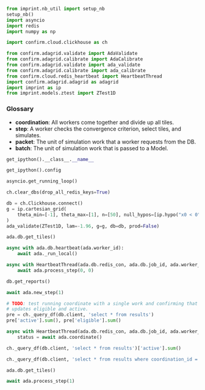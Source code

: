 ```python
from imprint.nb_util import setup_nb
setup_nb()
import asyncio
import redis
import numpy as np

import confirm.cloud.clickhouse as ch

from confirm.adagrid.validate import AdaValidate
from confirm.adagrid.calibrate import AdaCalibrate
from confirm.adagrid.validate import ada_validate
from confirm.adagrid.calibrate import ada_calibrate
from confirm.cloud.redis_heartbeat import HeartbeatThread
import confirm.adagrid.adagrid as adagrid
import imprint as ip
from imprint.models.ztest import ZTest1D
```

### Glossary

- **coordination**: All workers come together and divide up all tiles.
- **step**: A worker checks the convergence criterion, select tiles, and simulates.
- **packet**: The unit of simulation work that a worker requests from the DB.
- **batch**: The unit of simulation work that is passed to a Model.

```python
get_ipython().__class__.__name__
```

```python
get_ipython().config
```

```python
asyncio.get_running_loop()
```

```python
ch.clear_dbs(drop_all_redis_keys=True)
```

```python
db = ch.Clickhouse.connect()
g = ip.cartesian_grid(
    theta_min=[-1], theta_max=[1], n=[50], null_hypos=[ip.hypo("x0 < 0")]
)
ada_validate(ZTest1D, lam=-1.96, g=g, db=db, prod=False)
```

```python
ada.db.get_tiles()
```

```python
async with ada.db.heartbeat(ada.worker_id):
    await ada._run_local()
```

```python
async with HeartbeatThread(ada.db.redis_con, ada.db.job_id, ada.worker_id):
    await ada.process_step(0, 0)
```

```python
db.get_reports()
```

```python
await ada.new_step(1)
```

```python
# TODO: test running coordinate with a single work and confirming that it
# updates eligible and active.
pre = ch._query_df(db.client, 'select * from results')
pre['active'].sum(), pre['eligible'].sum()
```

```python
async with HeartbeatThread(ada.db.redis_con, ada.db.job_id, ada.worker_id):
    status = await ada.coordinate()
```

```python
ch._query_df(db.client, 'select * from results')['active'].sum()
```

```python
ch._query_df(db.client, 'select * from results where coordination_id = 1')
```

```python
ada.db.get_tiles()
```

```python
await ada.process_step(1)
```
